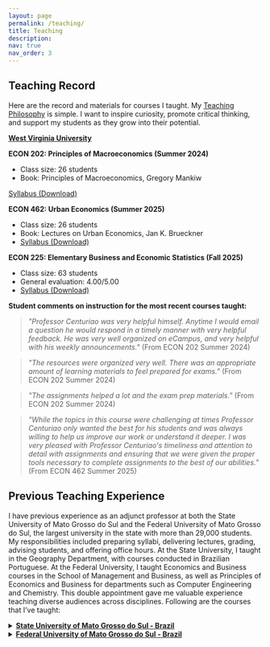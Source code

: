 ```yaml
---
layout: page
permalink: /teaching/
title: Teaching
description: 
nav: true
nav_order: 3
---
```


## Teaching Record

Here are the record and materials for courses I taught. My <a href='https://drive.google.com/file/d/17AepSps1lIms3tEYDTv1Sz0NA7rWj3O1/view?usp=drive_link'>Teaching Philosophy</a> is simple. I want to inspire curiosity, promote critical thinking, and support my students as they grow into their potential.

**[West Virginia University](https://www.wvu.edu/)**

**ECON 202: Principles of Macroeconomics (Summer 2024)**
- Class size: 26 students
- Book: Principles of Macroeconomics, Gregory Mankiw

[Syllabus (Download)](https://drive.google.com/file/d/1JoDgySAWkIPTXwu77z5i2IYO60vuzQ09/view?usp=drive_link)

**ECON 462: Urban Economics (Summer 2025)**
- Class size: 26 students
- Book: Lectures on Urban Economics, Jan K. Brueckner
- [Syllabus (Download)](https://drive.google.com/file/d/1JoDgySAWkIPTXwu77z5i2IYO60vuzQ09/view?usp=drive_link)

**ECON 225: Elementary Business and Economic Statistics (Fall 2025)**
- Class size: 63 students
- General evaluation: 4.00/5.00
- [Syllabus (Download)](https://drive.google.com/file/d/1JoDgySAWkIPTXwu77z5i2IYO60vuzQ09/view?usp=drive_link)

**Student comments on instruction for the most recent courses taught:**  

> *"Professor Centuriao was very helpful himself. Anytime I would email a question he would respond in a timely manner with very helpful feedback. He was very well organized on eCampus, and very helpful with his weekly announcements."* (From ECON 202 Summer 2024)

> *"The resources were organized very well. There was an appropriate amount of learning materials to feel prepared for exams."* (From ECON 202 Summer 2024)

> *"The assignments helped a lot and the exam prep materials."* (From ECON 202 Summer 2024)

> *"While the topics in this course were challenging at times Professor Centuriao only wanted the best for his students and was always willing to help us improve our work or understand it deeper. I was very pleased with Professor Centuriao's timeliness and attention to detail with assignments and ensuring that we were given the proper tools necessary to complete assignments to the best of our abilities."* (From ECON 462 Summer 2025)

## Previous Teaching Experience

I have previous experience as an adjunct professor at both the State University of Mato Grosso do Sul and the Federal University of Mato Grosso do Sul, the largest university in the state with more than 29,000 students. My responsibilities included preparing syllabi, delivering lectures, grading, advising students, and offering office hours. At the State University, I taught in the Geography Department, with courses conducted in Brazilian Portuguese. At the Federal University, I taught Economics and Business courses in the School of Management and Business, as well as Principles of Economics and Business for departments such as Computer Engineering and Chemistry. This double appointment gave me valuable experience teaching diverse audiences across disciplines. Following are the courses that I’ve taught:

<details>
<summary><strong><a href="https://www.uems.br/home">State University of Mato Grosso do Sul - Brazil</a></strong></summary>

- **Economic Geography (Spring 2020)**  
  *Description:* This course examined the historical processes of city formation and the spatial distribution of economic activities. It explored key factors such as migration, urbanization, and regional development, analyzing how these forces shape economic geography and influence patterns of growth and trade.  

- **History of Economic Thought (Spring 2020)**  
  *Description:* This course traced the evolution of economic theories, from classical and neoclassical frameworks to modern economic thought. It focused on the contributions of key economists and their impact on contemporary economic policies and practices.  

- **Quantitative Methods (Fall 2020)**  
  *Description:* Provided an introduction to the mathematical foundations of economics, focusing on principles of calculus, including limits, derivatives, and integrals, as well as essential concepts in linear algebra. The course emphasized applications of these tools to solve economic problems.  

- **Spatial Economics (Fall 2020)**  
  *Description:* Explored the role of geography in shaping economic outcomes, including regional development, spatial competition, and urban-rural dynamics. The course integrated GeoDa, an open-source tool, to teach spatial data analysis and visualization, helping students apply theoretical concepts to real-world spatial problems.  

- **Entrepreneurship and Innovation (Fall 2020)**  
  *Description:* Focused on the principles of entrepreneurship, with an emphasis on start-up creation and innovation strategies. The course covered business planning, market analysis, and creative problem-solving, equipping students with the skills to launch and manage new ventures successfully.  

- **Project Management (Fall 2020)**  
  *Description:* Introduced the fundamentals of project planning and execution, emphasizing project writing, proposal development, and resource allocation. Students also learned to use tools like Gantt charts and project management software to streamline processes and improve decision-making.  

</details>

<details>
<summary><strong><a href="https://www.ufms.br/">Federal University of Mato Grosso do Sul - Brazil</a></strong></summary>

- **Principles of Economics (Spring/Fall 2019)**  
  *Description:* Delivered a comprehensive overview of both microeconomic and macroeconomic principles. The course emphasized foundational concepts such as supply and demand, market structures, fiscal policy, and economic growth, with a focus on their real-world applications.  

- **Introduction to Business (Spring/Fall 2019)**  
  *Description:* Offered a foundational understanding of business operations, including management, marketing, finance, and organizational behavior. The course also explored the role of business in society and introduced students to core business strategies and practices.  

- **Brazilian Economy (Fall 2019)**  
  *Description:* Analyzed the historical and contemporary aspects of Brazil's economic development, focusing on key topics such as industrialization, inflation, trade policies, and income distribution. The course also examined challenges and opportunities within Brazil’s economic structure, emphasizing the impact of public policies and global economic trends.  

- **Principles of Macroeconomics (Spring 2019)**  
  *Description:* Introduced fundamental concepts in macroeconomics, including GDP, inflation, unemployment, and fiscal and monetary policy. The course emphasized the role of government and international trade in shaping economic growth and stability, providing students with tools to analyze macroeconomic indicators and policy implications.  

</details>

